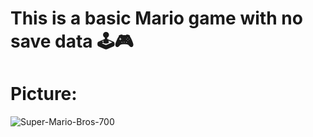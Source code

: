 # This is a basic Mario game with no save data 🕹🎮

# Picture:
![Super-Mario-Bros-700](https://github.com/dinhtrungndt/Mario_Basic/assets/127390593/6050a06d-4e8d-4ada-acc3-7c78ec4d0646)
